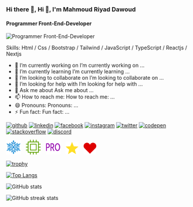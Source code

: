 ### Hi there 👋, Hi 👋, I'm Mahmoud Riyad Dawoud
#### Programmer Front-End-Developer
![Programmer Front-End-Developer](https://pbs.twimg.com/profile_banners/1582843166683807745/1680823458/1500x500)


Skills: Html / Css / Bootstrap / Tailwind / JavaScript / TypeScript / Reactjs / Nextjs

- 🔭 I’m currently working on I’m currently working on ... 
- 🌱 I’m currently learning I’m currently learning ... 
- 👯 I’m looking to collaborate on I’m looking to collaborate on ... 
- 🤔 I’m looking for help with I’m looking for help with ... 
- 💬 Ask me about Ask me about ... 
- 📫 How to reach me: How to reach me: ... 
- 😄 Pronouns: Pronouns: ... 
- ⚡ Fun fact: Fun fact: ... 


[<img src='https://cdn.jsdelivr.net/npm/simple-icons@3.0.1/icons/github.svg' alt='github' height='40'>](https://github.com/Mahmouddaw2002)  [<img src='https://cdn.jsdelivr.net/npm/simple-icons@3.0.1/icons/linkedin.svg' alt='linkedin' height='40'>](https://www.linkedin.com/in/mahmoud-dawoud-3467a6218//)  [<img src='https://cdn.jsdelivr.net/npm/simple-icons@3.0.1/icons/facebook.svg' alt='facebook' height='40'>](https://www.facebook.com/profile.php?id=100063755888080)  [<img src='https://cdn.jsdelivr.net/npm/simple-icons@3.0.1/icons/instagram.svg' alt='instagram' height='40'>](https://www.instagram.com/frontenddeveloper.master//)  [<img src='https://cdn.jsdelivr.net/npm/simple-icons@3.0.1/icons/twitter.svg' alt='twitter' height='40'>](https://twitter.com/MahmoudDaw_2002)  [<img src='https://cdn.jsdelivr.net/npm/simple-icons@3.0.1/icons/codepen.svg' alt='codepen' height='40'>](https://codepen.io/MahmoudDawoud)  [<img src='https://cdn.jsdelivr.net/npm/simple-icons@3.0.1/icons/stackoverflow.svg' alt='stackoverflow' height='40'>](https://stackoverflow.com/users/21725535/mahmoud-r-dawoud)  [<img src='https://cdn.jsdelivr.net/npm/simple-icons@3.0.1/icons/discord.svg' alt='discord' height='40'>](https://discord.com/channels/@MahmoudDawoud)  

<a href='https://archiveprogram.github.com/'><img src='https://raw.githubusercontent.com/acervenky/animated-github-badges/master/assets/acbadge.gif' width='40' height='40'></a> <a href='https://docs.github.com/en/developers'><img src='https://raw.githubusercontent.com/acervenky/animated-github-badges/master/assets/devbadge.gif' width='40' height='40'></a> <a href='https://github.com/pricing'><img src='https://raw.githubusercontent.com/acervenky/animated-github-badges/master/assets/pro.gif' width='40' height='40'></a> <a href='https://stars.github.com/'><img src='https://raw.githubusercontent.com/acervenky/animated-github-badges/master/assets/starbadge.gif' width='35' height='35'></a> <a href='https://docs.github.com/en/github/supporting-the-open-source-community-with-github-sponsors'><img src='https://raw.githubusercontent.com/acervenky/animated-github-badges/master/assets/sponsorbadge.gif' width='35' height='35'></a> 

[![trophy](https://github-profile-trophy.vercel.app/?username=Mahmouddaw2002)](https://github.com/ryo-ma/github-profile-trophy)

[![Top Langs](https://github-readme-stats.vercel.app/api/top-langs/?username=Mahmouddaw2002)](https://github.com/anuraghazra/github-readme-stats)

![GitHub stats](https://github-readme-stats.vercel.app/api?username=Mahmouddaw2002&show_icons=true)  

![GitHub streak stats](https://streak-stats.demolab.com/?user=Mahmouddaw2002)  

